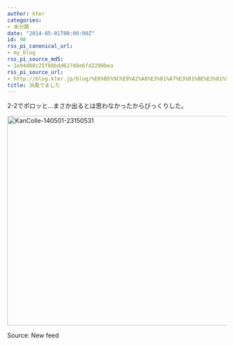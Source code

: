 ```yaml
---
author: kter
categories:
- 未分類
date: "2014-05-01T00:00:00Z"
id: 98
rss_pi_canonical_url:
- my_blog
rss_pi_source_md5:
- 1e94d08c25f88bdd627d8e6fd2290bea
rss_pi_source_url:
- http://blog.kter.jp/blog/%E6%B5%9C%E9%A2%A8%E3%81%A7%E3%81%BE%E3%81%97%E3%81%9F/
title: 浜風でました
---
```

2-2でポロッと&hellip;まさか出るとは思わなかったからびっくりした。

[<img class="alignnone size-full wp-image-128" alt="KanColle-140501-23150531" src="http:&#047;&#047;img.kter.jp&#047;wp-content&#047;uploads&#047;2014&#047;05&#047;KanColle-140501-23150531.png" width="800" height="480" />](http:&#047;&#047;img.kter.jp&#047;wp-content&#047;uploads&#047;2014&#047;05&#047;KanColle-140501-23150531.png)

Source: New feed